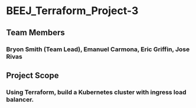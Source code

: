 # BEEJ_Terraform_Project-3

## Team Members
### Bryon Smith (Team Lead), Emanuel Carmona, Eric Griffin, Jose Rivas

## Project Scope
### Using Terraform, build a Kubernetes cluster with ingress load balancer.